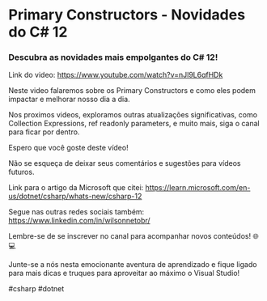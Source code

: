 # Primary Constructors - Novidades do C# 12

### Descubra as novidades mais empolgantes do C# 12! 

Link do video:
https://www.youtube.com/watch?v=nJl9L6qfHDk

Neste video falaremos sobre os Primary Constructors e como eles podem impactar e melhorar nosso dia a dia.

Nos proximos videos, exploramos outras atualizações significativas, como Collection Expressions, ref readonly parameters, e muito mais, siga o canal para ficar por dentro.

Espero que você goste deste vídeo! 

Não se esqueça de deixar seus comentários e sugestões para vídeos futuros. 

Link para o artigo da Microsoft que citei:
https://learn.microsoft.com/en-us/dotnet/csharp/whats-new/csharp-12

Segue nas outras redes sociais também:
https://www.linkedin.com/in/wilsonnetobr/

Lembre-se de se inscrever no canal para acompanhar novos conteúdos! 🌐💻

Junte-se a nós nesta emocionante aventura de aprendizado e fique ligado para mais dicas e truques para aproveitar ao máximo o Visual Studio!

#csharp #dotnet
